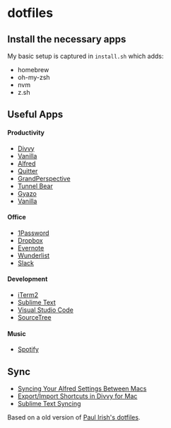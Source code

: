 # dotfiles

## Install the necessary apps

My basic setup is captured in `install.sh` which adds:

* homebrew
* oh-my-zsh
* nvm
* z.sh

## Useful Apps

#### Productivity

- [Divvy](http://mizage.com/divvy/)
- [Vanilla](https://matthewpalmer.net/vanilla/)
- [Alfred](https://www.alfredapp.com/)
- [Quitter](https://marco.org/apps)
- [GrandPerspective](http://grandperspectiv.sourceforge.net/)
- [Tunnel Bear](https://www.tunnelbear.com/)
- [Gyazo](https://gyazo.com/)
- [Vanilla](https://matthewpalmer.net/vanilla/)

#### Office

- [1Password](https://1password.com/)
- [Dropbox](https://www.dropbox.com/)
- [Evernote](https://evernote.com/)
- [Wunderlist](https://www.wunderlist.com/)
- [Slack](https://slack.com/)

#### Development

- [iTerm2](https://www.iterm2.com/)
- [Sublime Text](https://www.sublimetext.com/)
- [Visual Studio Code](https://code.visualstudio.com/)
- [SourceTree](https://www.sourcetreeapp.com/)

#### Music

- [Spotify](https://www.spotify.com/)

## Sync

* [Syncing Your Alfred Settings Between Macs](https://www.alfredapp.com/help/advanced/sync/)
* [Export/Import Shortcuts in Divvy for Mac](http://mizage.clarify-it.com/d/nxr9qg)
* [Sublime Text Syncing](https://packagecontrol.io/docs/syncing)

Based on a old version of [Paul Irish's dotfiles](https://github.com/paulirish/dotfiles).
